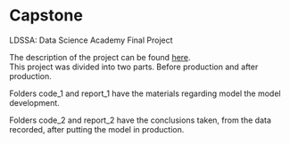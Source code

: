 # Capstone
LDSSA: Data Science Academy Final Project

The description of the project can be found [here](https://docs.google.com/document/d/1EVEqCiUGSyXgb2d9k4zQHAMIeWnhQx5YGYKI0yWkjtQ/edit).   
This project was divided into two parts. Before production and after production.

Folders code_1 and report_1 have the materials regarding model the model development.   

Folders code_2 and report_2 have the conclusions taken, from the data recorded, after putting the model in production.

